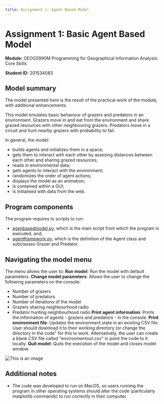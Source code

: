 ```yaml
---
title: Assignment 1: Agent Based Model
---
```


# **Assignment 1:** Basic Agent Based Model

**Module:** GEOG5990M Programming for Geographical Information Analysis: Core Skills

**Student ID:** 201534083


## Model summary

The model presented here is the result of the practical work of the module, with additional enhancements.

This model emulates basic behaviour of grazers and predators in an environment. Grazers move in and eat from the environment and share grazed resources with other neighbouring grazers. Predators move in a circuit and hunt nearby grazers with probability to fail.

In general, the model:
- builds agents and initializes them in a space;
- gets them to interact with each other by assesing distances between each other and sharing grazed resources;
- reads in environmental data;
- gets agents to interact with the environment;
- randomizes the order of agent actions;
- displays the model as an animation;
- is contained within a GUI;
- is initialised with data from the web.

## Program components

The program requires to scripts to run:
- [agenbasedmodel.py](https://sanluige.github.io/agentbasedmodel.py), which is the main script from which the program is executed, and;
- [agentframework.py](https://sanluige.github.io/agentframework.py), which is the definition of the Agent class and subclasses Grazer and Predator.

## Navigating the model menu

The menu allows the user to:
**Run model**: Run the model with default parameters.
**Change model parameters**: Allows the user to change the following parameters on the console:
- Number of grazers
- Number of predators
- Number of iterations of the model
- Grazers sharing neighbourhood radio
- Predator hunting neighbourhood radio
**Print agent information**: Prints the information of agents - grazers and predators - in the console.
**Print environment file**: Updates the environment state in an exixting CSV file. User should download it to their working directory (or change the directory in the code" for this to work. Alternatively, the user can create a blank CSV file called "environmentout.csv" in point the code to it locally.
**Quit model**: Quits the execution of the model and closes model window.

![This is an image](https://https://sanluige.github.io/Model_menu.png)

## Additional notes

- The code was developed to run on MacOS, so users running the program in other operating systems should alter the code (particularly matplotlib commands) to run correctly in their computer.
